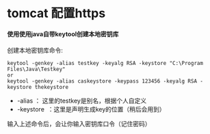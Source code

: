 # tomcat 配置https

#### 使用使用java自带keytool创建本地密钥库

创建本地密钥库命令:

    keytool -genkey -alias testkey -keyalg RSA -keystore "C:\Program Files\Java\Testkey"
    or
    keytool -genkey -alias caskeystore -keypass 123456 -keyalg RSA -keystore thekeystore
    
* -alias ： 这里的testkey是别名，根据个人自定义
* -keystore  ：这里是声明生成key的位置（稍后会用到）

输入上述命令后，会让你输入密钥库口令（记住密码）


